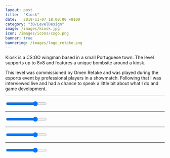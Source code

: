 ```yaml
---
layout: post
title:  "Kiosk"
date:   2019-11-07 18:00:00 +0100
category: "3D/LevelDesign"
image: /images/kiosk.jpg
icon: /images/icons/csgo.png
banner: true
bannerimg: /images/logo_retake.png
---
```


Kiosk is a CS:GO wingman based in a small Portuguese town. The level supports up to 8v8 and features a unique bombsite around a kiosk. 

This level was commissioned by Omen Retake and was played during the esports event by professional players in a showmatch. Following that I was interviewed live and had a chance to speak a little bit about what I do and game development.

<hr>

<div class="comparison" id="comparison-kiosk-1">
  <figure style="background-image: url('/images/Kiosk/kiosk_overview2.png')">
    <div id="divisor-kiosk-1" style="background-image: url('/images/Kiosk/kiosk_overview1.png')"></div>
  </figure>
  <input type="range" min="0" max="100" value="75" class="slider" id="slider-kiosk-1" oninput="moveDivisor('divisor-kiosk-1', 'slider-kiosk-1')">
</div>

<hr>

<div class="comparison" id="comparison-kiosk-2">
  <figure style="background-image: url('/images/Kiosk/kiosk_street2.jpg')">
    <div id="divisor-kiosk-2" style="background-image: url('/images/Kiosk/kiosk_street1.jpg')"></div>
  </figure>
  <input type="range" min="0" max="100" value="75" class="slider" id="slider-kiosk-2" oninput="moveDivisor('divisor-kiosk-2', 'slider-kiosk-2')">
</div>

<hr>

<div class="comparison" id="comparison-kiosk-3">
  <figure style="background-image: url('/images/Kiosk/kiosk_cafe2.jpg')">
    <div id="divisor-kiosk-3" style="background-image: url('/images/Kiosk/kiosk_cafe1.jpg')"></div>
  </figure>
  <input type="range" min="0" max="100" value="75" class="slider" id="slider-kiosk-3" oninput="moveDivisor('divisor-kiosk-3', 'slider-kiosk-3')">
</div>

<hr>

<div class="comparison" id="comparison-kiosk-4">
  <figure style="background-image: url('/images/Kiosk/kiosk_birds2.jpg')">
    <div id="divisor-kiosk-4" style="background-image: url('/images/Kiosk/kiosk_birds1.jpg')"></div>
  </figure>
  <input type="range" min="0" max="100" value="75" class="slider" id="slider-kiosk-4" oninput="moveDivisor('divisor-kiosk-4', 'slider-kiosk-4')">
</div>
